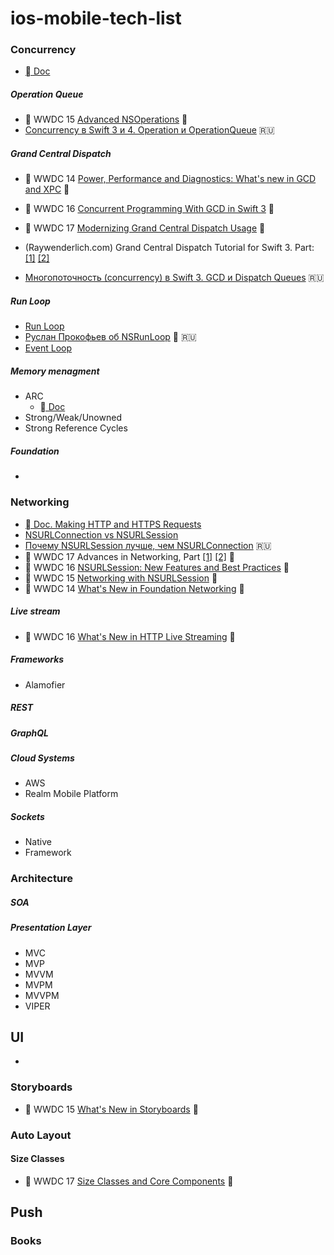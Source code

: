 # ios-mobile-tech-list

### Concurrency

- [ Doc](https://developer.apple.com/library/content/documentation/General/Conceptual/ConcurrencyProgrammingGuide/OperationQueues/OperationQueues.html)

##### Operation Queue
-  WWDC 15 [Advanced NSOperations](https://developer.apple.com/videos/play/wwdc2015/226/) 🎦
- [Concurrency в Swift 3 и 4. Operation и OperationQueue](https://habrahabr.ru/post/335756/) 🇷🇺

##### Grand Central Dispatch
-  WWDC 14 [Power, Performance and Diagnostics: What's new in GCD and XPC](https://developer.apple.com/videos/play/wwdc2014/716/) 🎦
-  WWDC 16 [Concurrent Programming With GCD in Swift 3](https://developer.apple.com/videos/play/wwdc2016/720/) 🎦
-  WWDC 17 [Modernizing Grand Central Dispatch Usage](https://developer.apple.com/videos/play/wwdc2017/706/) 🎦

- (Raywenderlich.com) Grand Central Dispatch Tutorial for Swift 3. Part: [[1]](https://www.raywenderlich.com/148513/grand-central-dispatch-tutorial-swift-3-part-1) [[2]](https://www.raywenderlich.com/148515/grand-central-dispatch-tutorial-swift-3-part-2)
- [Многопоточность (concurrency) в Swift 3. GCD и Dispatch Queues](https://habrahabr.ru/post/320152/) 🇷🇺


##### Run Loop
- [Run Loop](https://www.developer.apple.com/documentation/foundation/runloop)
- [Руслан Прокофьев об NSRunLoop](https://www.youtube.com/watch?v=GfpZ1fBHvxg) 🎦 🇷🇺 
- [Event Loop](https://en.wikipedia.org/wiki/Event_loop)
  
##### Memory menagment
  - ARC
    - [ Doc](https://developer.apple.com/library/content/documentation/Swift/Conceptual/Swift_Programming_Language/AutomaticReferenceCounting.html)
  - Strong/Weak/Unowned
  - Strong Reference Cycles 

##### Foundation
- 

### Networking
- [ Doc. Making HTTP and HTTPS Requests](https://developer.apple.com/library/content/documentation/NetworkingInternetWeb/Conceptual/NetworkingOverview/WorkingWithHTTPAndHTTPSRequests/WorkingWithHTTPAndHTTPSRequests.html#//apple_ref/doc/uid/TP40010220-CH8-SW1)
- [NSURLConnection vs NSURLSession](http://codingpan.com/2016/09/19/NSURLSession-vs-NSURLConnection.html)
- [Почему NSURLSession лучше, чем NSURLConnection](https://habrahabr.ru/post/209736/) 🇷🇺
-  WWDC 17 Advances in Networking, Part [[1]](https://developer.apple.com/videos/play/wwdc2017/707/) [[2]](https://developer.apple.com/videos/play/wwdc2017/709/) 🎦
-  WWDC 16 [NSURLSession: New Features and Best Practices](https://developer.apple.com/videos/play/wwdc2016/711/) 🎦
-  WWDC 15 [Networking with NSURLSession](https://developer.apple.com/videos/play/wwdc2015/711/) 🎦
-  WWDC 14 [What's New in Foundation Networking](https://developer.apple.com/videos/play/wwdc2014/707/) 🎦

##### Live stream
-  WWDC 16 [What's New in HTTP Live Streaming](https://developer.apple.com/videos/play/wwdc2016/504/) 🎦

##### Frameworks
- Alamofier
  
##### REST

##### GraphQL

##### Cloud Systems
  - AWS
  - Realm Mobile Platform

##### Sockets
  - Native
  - Framework

### Architecture

##### SOA
##### Presentation Layer
  - MVC
  - MVP
  - MVVM
  - MVPM
  - MVVPM
  - VIPER
 
 ## UI
 -
 
 ### Storyboards
  -  WWDC 15 [What's New in Storyboards](https://developer.apple.com/videos/play/wwdc2015/215/) 🎦
 
 ### Auto Layout
 #### Size Classes
 -  WWDC 17 [Size Classes and Core Components](https://developer.apple.com/videos/play/wwdc2017/812/) 🎦

## Push
 
 
### Books


